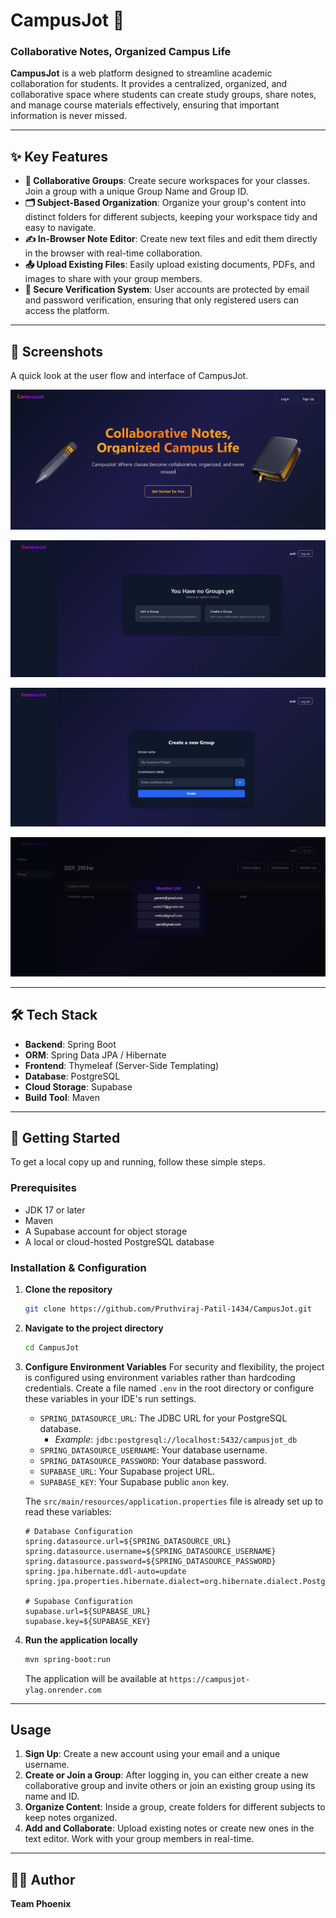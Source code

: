 # CampusJot 📝

### Collaborative Notes, Organized Campus Life

**CampusJot** is a web platform designed to streamline academic collaboration for students. It provides a centralized, organized, and collaborative space where students can create study groups, share notes, and manage course materials effectively, ensuring that important information is never missed.

---

## ✨ Key Features

- **👥 Collaborative Groups**: Create secure workspaces for your classes. Join a group with a unique Group Name and Group ID.
- **🗂️ Subject-Based Organization**: Organize your group's content into distinct folders for different subjects, keeping your workspace tidy and easy to navigate.
- **✍️ In-Browser Note Editor**: Create new text files and edit them directly in the browser with real-time collaboration.
- **📤 Upload Existing Files**: Easily upload existing documents, PDFs, and images to share with your group members.
- **🔐 Secure Verification System**: User accounts are protected by email and password verification, ensuring that only registered users can access the platform.

---

## 📸 Screenshots

A quick look at the user flow and interface of CampusJot.

![Landing Page](CampusJot/outputs/home.png)

![User Home Page](CampusJot/outputs/userHome.png)

![Create Group ](CampusJot/outputs/createGroup.png)

![Group Members](CampusJot/outputs/GroupMembers.png)

---

## 🛠️ Tech Stack

- **Backend**: Spring Boot
- **ORM**: Spring Data JPA / Hibernate
- **Frontend**: Thymeleaf (Server-Side Templating)
- **Database**: PostgreSQL
- **Cloud Storage**: Supabase
- **Build Tool**: Maven

---

## 🚀 Getting Started

To get a local copy up and running, follow these simple steps.

### Prerequisites

- JDK 17 or later
- Maven
- A Supabase account for object storage
- A local or cloud-hosted PostgreSQL database

### Installation & Configuration

1.  **Clone the repository**

    ```bash
    git clone https://github.com/Pruthviraj-Patil-1434/CampusJot.git
    ```

2.  **Navigate to the project directory**

    ```bash
    cd CampusJot
    ```

3.  **Configure Environment Variables**
    For security and flexibility, the project is configured using environment variables rather than hardcoding credentials. Create a file named `.env` in the root directory or configure these variables in your IDE's run settings.

    - `SPRING_DATASOURCE_URL`: The JDBC URL for your PostgreSQL database.
      - _Example_: `jdbc:postgresql://localhost:5432/campusjot_db`
    - `SPRING_DATASOURCE_USERNAME`: Your database username.
    - `SPRING_DATASOURCE_PASSWORD`: Your database password.
    - `SUPABASE_URL`: Your Supabase project URL.
    - `SUPABASE_KEY`: Your Supabase public `anon` key.

    The `src/main/resources/application.properties` file is already set up to read these variables:

    ```properties
    # Database Configuration
    spring.datasource.url=${SPRING_DATASOURCE_URL}
    spring.datasource.username=${SPRING_DATASOURCE_USERNAME}
    spring.datasource.password=${SPRING_DATASOURCE_PASSWORD}
    spring.jpa.hibernate.ddl-auto=update
    spring.jpa.properties.hibernate.dialect=org.hibernate.dialect.PostgreSQLDialect

    # Supabase Configuration
    supabase.url=${SUPABASE_URL}
    supabase.key=${SUPABASE_KEY}
    ```

4.  **Run the application locally**

    ```bash
    mvn spring-boot:run
    ```

    The application will be available at `https://campusjot-ylag.onrender.com`

---

## Usage

1.  **Sign Up**: Create a new account using your email and a unique username.
2.  **Create or Join a Group**: After logging in, you can either create a new collaborative group and invite others or join an existing group using its name and ID.
3.  **Organize Content**: Inside a group, create folders for different subjects to keep notes organized.
4.  **Add and Collaborate**: Upload existing notes or create new ones in the text editor. Work with your group members in real-time.

---

## 👨‍💻 Author

**Team Phoenix**
